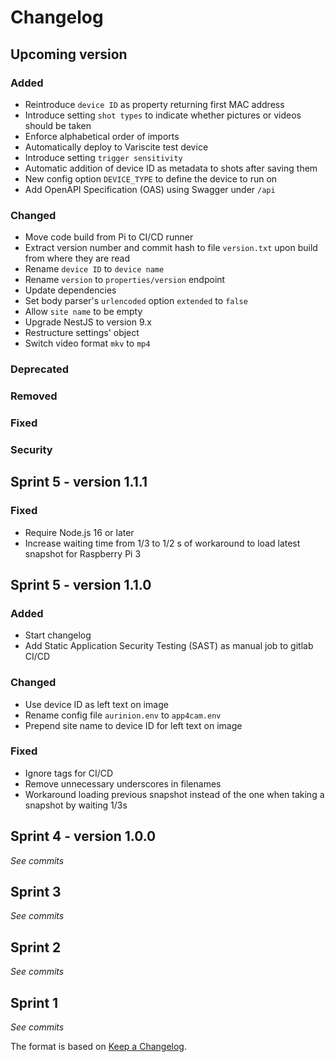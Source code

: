 # Changelog

## Upcoming version

### Added

- Reintroduce `device ID` as property returning first MAC address
- Introduce setting `shot types` to indicate whether pictures or videos should be taken
- Enforce alphabetical order of imports
- Automatically deploy to Variscite test device
- Introduce setting `trigger sensitivity`
- Automatic addition of device ID as metadata to shots after saving them
- New config option `DEVICE_TYPE` to define the device to run on
- Add OpenAPI Specification (OAS) using Swagger under `/api`

### Changed

- Move code build from Pi to CI/CD runner
- Extract version number and commit hash to file `version.txt` upon build from where they are read
- Rename `device ID` to `device name`
- Rename `version` to `properties/version` endpoint
- Update dependencies
- Set body parser's `urlencoded` option `extended` to `false`
- Allow `site name` to be empty
- Upgrade NestJS to version 9.x
- Restructure settings' object
- Switch video format `mkv` to `mp4`

### Deprecated

### Removed

### Fixed

### Security

## Sprint 5 - version 1.1.1

### Fixed

- Require Node.js 16 or later
- Increase waiting time from 1/3 to 1/2 s of workaround to load latest snapshot for Raspberry Pi 3

## Sprint 5 - version 1.1.0

### Added

- Start changelog
- Add Static Application Security Testing (SAST) as manual job to gitlab CI/CD

### Changed

- Use device ID as left text on image
- Rename config file `aurinion.env` to `app4cam.env`
- Prepend site name to device ID for left text on image

### Fixed

- Ignore tags for CI/CD
- Remove unnecessary underscores in filenames
- Workaround loading previous snapshot instead of the one when taking a snapshot by waiting 1/3s

## Sprint 4 - version 1.0.0

_See commits_

## Sprint 3

_See commits_

## Sprint 2

_See commits_

## Sprint 1

_See commits_

The format is based on [Keep a Changelog](https://keepachangelog.com/).
